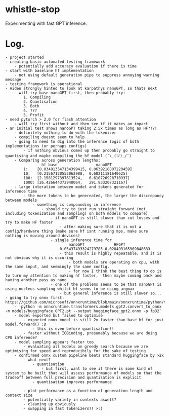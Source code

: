 # whistle-stop

Experimenting with fast GPT inference.

# Log.

    - project started
    - creating basic automated testing framework
        - potentially add accuracy evaluation if there is time
    - start with baseline hf implementation
        - not using default generation pipe to suppress annoying warning message
    - testing framework is operational
    - Aiden strongly hinted to look at karpathys nanoGPT, so thats next
        - will try base nanoGPT first, then probably try:
            1. Compiling
            2. Quantisation
            3. Both
            4. ???
            5. Profit
    - need pytorch > 2.0 for flash attention
        - will try first without and then see if it makes an impact
    - an initial test shows nanoGPT taking 2.5x times as long as HF?!?!
        - definitely nothing to do with the tokenizer
        - compiling doesnt seem to help
        - going to need to dig into the inference logic of both implementations (or perhaps configs)
            - if nothing obvious comes up then probably go straight to quantising and maybe compiling the hf model (¯\_(ツ)_/¯)
        - Comparing across generation lengths:
                    hf base                 nanoGPT
            1:    [0.034813547134399415, 0.0639218807220459]
            10:   [0.21567120552062988,  0.60211181640625]
            100:  [2.1581297397613524,   6.610726928710937]
            1000: [26.426644372940064,   291.933207321167]
        - large interation between model and tokens generated for inference time
            - the more tokens to be genereated, the larger the discrepancy between models
                - something is compounding in inference
                    - should try to just run straight forward (not including tokenization and sampling) on both models to compare)
                        - if nanoGPT is still slower than cut losses and try to make HF faster
                            - after making sure that it is not a config/hardware thing (make sure hf isnt running mps, make sure nothing is moving around devices)
                        - single inference time for
                                nanoGPT             HFGPT
                            0.05437493324279785 0.028493165969848633
                            - this result is highly repeatable, and it is not obvious why it is occuring
                                - both models are operating on cpu, with the same input, and seemingly the same config.
                                - for now I think the best thing to do is to turn my attention to making hf faster,  then maybe coming back and having another pass as nano
                        - one of the problems seems to be that nanoGPT is using nucleus sampling whilst hf seems to be using argmax
                            - but general inference is still slower so...
    - going to try onnx first: https://github.com/microsoft/onnxruntime/blob/main/onnxruntime/python/tools/transformers/notebooks/Inference_GPT2_with_OnnxRuntime_on_CPU.ipynb
        - `python -m onnxruntime.transformers.models.gpt2.convert_to_onnx -m models/huggingface_GPT2.pt --output huggingface_gpt2.onnx -p fp32`
        - model exported but failed to optimise
            - exported onnx model is still 2x faster than base hf for just model.forward() :D
                - this is even before quantisation!!
            - faster without IOBinding, presumably because we are doing CPU inference?
        - model sampling appears faster too
            - evaluating all models on greedy search because we are optimising for speed and reproducibily for the sake of testing
        - confirmed onnx custom pipeline beats standard huggingface by >2x
            - what next?
                - quantisation
                    - but first, want to see if there is some kind of system to be built that will assess performance of models so that the tradeoff between full precision and quantisation is explicit
                - quantisation improves performance

            - plot performance as a function of generation length and context size
            - potentially variety in contexts aswell?
            - cleaning up obviously
            - swapping in fast tokenizers?! >:)
